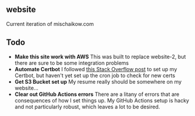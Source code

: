 ## website

Current iteration of mischaikow.com

## Todo

- **Make this site work with AWS** This was built to replace website-2, but there are sure to be some integration problems
- **Automate Certbot** I followed [this Stack Overflow post](https://stackoverflow.com/questions/66638368/how-to-do-auto-renewal-of-tls-certificates-with-certbot) to set up my Certbot, but haven't yet set up the cron job to check for new certs
- **Get S3 Bucket set up** My resume really should be somewhere on my website...
- **Clear out GitHub Actions errors** There are a litany of errors that are consequences of how I set things up. My GitHub Actions setup is hacky and not particularly robust, which leaves a lot to be desired.
